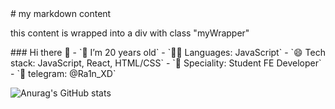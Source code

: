 <div class="myWrapper" markdown="1">
# my markdown content

this content is wrapped into a div with class "myWrapper"
</div>
### Hi there 👋
- `🌱 I’m 20 years old`
- `🧑‍💻 Languages: JavaScript`
- `😄 Tech stack: JavaScript, React, HTML/CSS`
- `👷 Speciality: Student FE Developer`
- `💬 telegram: @Ra1n_XD`

![Anurag's GitHub stats](https://github-readme-stats.vercel.app/api?username=anuraghazra&show_icons=true&theme=onedark)
